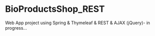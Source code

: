 # BioProductsShop_REST
Web App project using Spring & Thymeleaf & REST & AJAX (jQuery)- in progress... 
